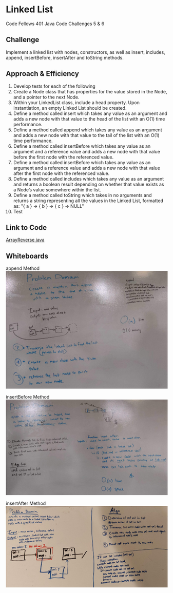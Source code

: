 # Linked List
Code Fellows 401 Java Code Challenges 5 & 6

## Challenge
Implement a linked list with nodes, constructors, as well as insert, includes, append, insertBefore, insertAfter and toString methods.

## Approach & Efficiency
1. Develop tests for each of the following
2. Create a Node class that has properties for the value stored in the Node, and a pointer to the next Node.
3. Within your LinkedList class, include a head property. Upon instantiation, an empty Linked List should be created.
4. Define a method called insert which takes any value as an argument and adds a new node with that value to the head of the list with an O(1) time performance.
5. Define a method called append which takes any value as an argument and adds a new node with that value to the tail of the list with an O(1) time performance.
6. Define a method called insertBefore which takes any value as an argument and a reference value and adds a new node with that value before the first node with the referenced value.
7. Define a method called insertBefore which takes any value as an argument and a reference value and adds a new node with that value after the first node with the referenced value.
8. Define a method called includes which takes any value as an argument and returns a boolean result depending on whether that value exists as a Node’s value somewhere within the list.
9. Define a method called toString which takes in no arguments and returns a string representing all the values in the Linked List, formatted as:
   "{ a } -> { b } -> { c } -> NULL"
10. Test

## Link to Code
[ArrayReverse.java](../src/main/java/code401Challenges/LinkedList/LinkedList.java)

## Whiteboards

append Method
![append](../assets/appendsWhiteboard.jpg)

insertBefore Method
![insertBefore](../assets/insertBeforeWhiteboard.jpg)

insertAfter Method
![insertAfter](../assets/insertAfter.jpg) 
